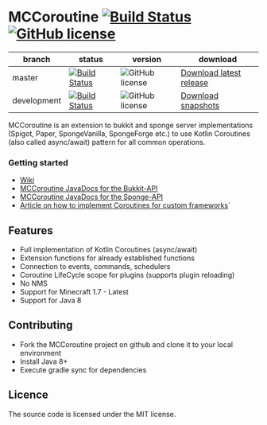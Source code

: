 # MCCoroutine [![Build Status](https://maven-badges.herokuapp.com/maven-central/com.github.shynixn.mccoroutine/mccoroutine-bukkit-api/badge.svg?style=flat-square)](https://maven-badges.herokuapp.com/maven-central/com.github.shynixn.mccoroutine/mccoroutine-bukkit-api) [![GitHub license](http://img.shields.io/badge/license-MIT-blue.svg?style=flat-square)](https://raw.githubusercontent.com/Shynixn/MCCoroutine/master/LICENSE)

| branch        | status        |  version | download |
| ------------- | ------------- |  --------| ---------| 
| master        | [![Build Status](https://github.com/Shynixn/MCCoroutine/workflows/CI/badge.svg?branch=master)](https://github.com/Shynixn/MCCoroutine/actions)| ![GitHub license](https://img.shields.io/nexus/r/https/oss.sonatype.org/com.github.shynixn.mccoroutine/mccoroutine-bukkit-api.svg?style=flat-square)  |[Download latest release](https://repo1.maven.org/maven2/com/github/shynixn/mccoroutine/)|
| development   | [![Build Status](https://github.com/Shynixn/MCCoroutine/workflows/CI/badge.svg?branch=development)](https://github.com/Shynixn/MCCoroutine/actions) |![GitHub license](https://img.shields.io/nexus/s/https/oss.sonatype.org/com.github.shynixn.mccoroutine/mccoroutine-bukkit-api.svg?style=flat-square) |  [Download snapshots](https://oss.sonatype.org/content/repositories/snapshots/com/github/shynixn/mccoroutine/) |

MCCoroutine is an extension to bukkit and sponge server implementations (Spigot, Paper, SpongeVanilla, SpongeForge etc.) to use Kotlin Coroutines (also called async/await) pattern for
all common operations.

### Getting started

* [Wiki](https://shynixn.github.io/MCCoroutine/wiki/site/)
* [MCCoroutine JavaDocs for the Bukkit-API](https://shynixn.github.io/MCCoroutine/apidocs/bukkit)
* [MCCoroutine JavaDocs for the Sponge-API](https://shynixn.github.io/MCCoroutine/apidocs/sponge)
* [Article on how to implement Coroutines for custom frameworks](https://github.com/Shynixn/MCCoroutine/blob/master/ARTICLE.md)`
   
## Features

* Full implementation of Kotlin Coroutines (async/await)
* Extension functions for already established functions
* Connection to events, commands, schedulers
* Coroutine LifeCycle scope for plugins (supports plugin reloading)
* No NMS
* Support for Minecraft 1.7 - Latest
* Support for Java 8

## Contributing

* Fork the MCCoroutine project on github and clone it to your local environment
* Install Java 8+
* Execute gradle sync for dependencies

## Licence

The source code is licensed under the MIT license. 
